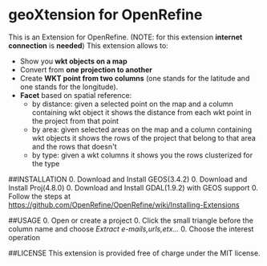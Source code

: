 geoXtension for OpenRefine
======================================

This is an Extension for OpenRefine. (NOTE: for this extension **internet connection** is **needed**)
This extension allows to:
- Show you **wkt objects on a map**
- Convert from **one projection to another**
- Create **WKT point from two columns** (one stands for the latitude and one stands for the longitude).
- **Facet** based on spatial reference:
   * by distance: given a selected point on the map and a column containing wkt object it shows the distance from each wkt point in the project from that point
   * by area: given selected areas on the map and a column containing wkt objects it shows the rows of the project that belong to that area and the rows that doesn't
   * by type: given a wkt columns it shows you the rows clusterized for the type

##INSTALLATION
0. Download and Install GEOS(3.4.2)
0. Download and Install Proj(4.8.0)
0. Download and Install GDAL(1.9.2) with GEOS support
0. Follow the steps at https://github.com/OpenRefine/OpenRefine/wiki/Installing-Extensions

##USAGE
0. Open or create a project
0. Click the small triangle before the column name and choose *Extract e-mails,urls,etx...*
0. Choose the interest operation

##LICENSE
This extension is provided free of charge under the MIT license.
